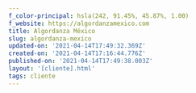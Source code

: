 ```yaml
---
f_color-principal: hsla(242, 91.45%, 45.87%, 1.00)
f_website: https://algordanzamexico.com
title: Algordanza México
slug: algordanza-mexico
updated-on: '2021-04-14T17:49:32.369Z'
created-on: '2021-04-14T17:16:44.776Z'
published-on: '2021-04-14T17:49:38.003Z'
layout: '[cliente].html'
tags: cliente
---
```



